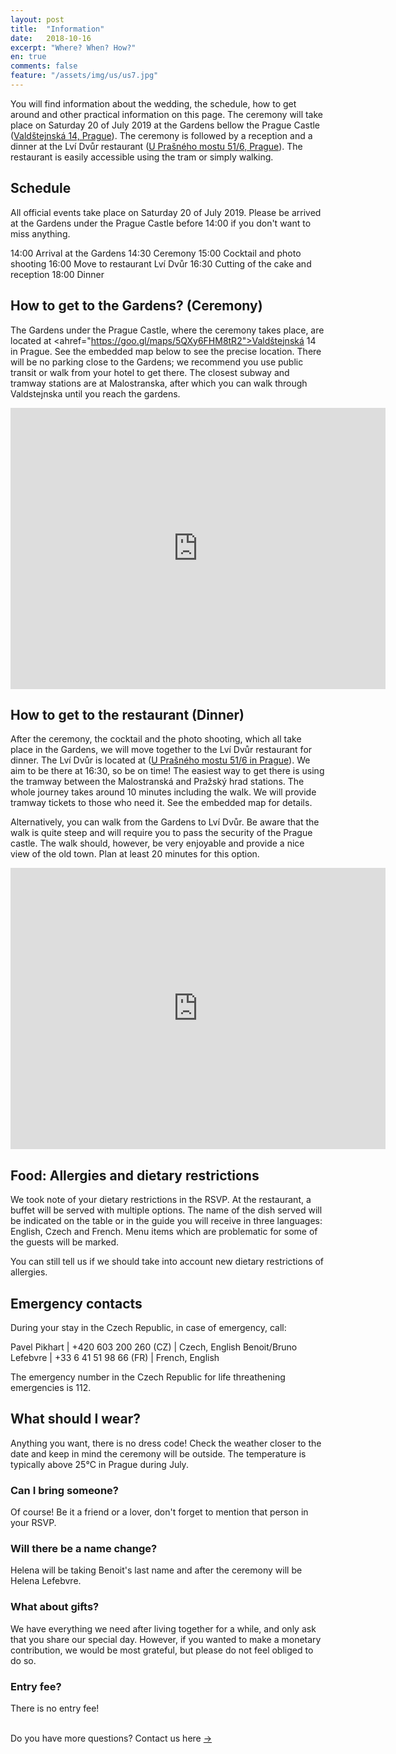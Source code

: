 ```yaml
---
layout: post
title:  "Information"
date:   2018-10-16
excerpt: "Where? When? How?"
en: true
comments: false
feature: "/assets/img/us/us7.jpg"
---
```


You will find information about the wedding, the schedule, how to get around and
other practical information on this page.  The ceremony will take place on
Saturday 20 of July 2019 at the Gardens bellow the Prague Castle (<a
href="https://goo.gl/maps/5QXy6FHM8tR2">Valdštejnská 14, Prague</a>). The
ceremony is followed by a reception and a dinner at the Lví Dvůr restaurant (<a
href="https://goo.gl/maps/sSkRSUzZvdsQyYJ67">U Prašného mostu 51/6,
Prague</a>). The restaurant is easily accessible using the tram or simply
walking.


## Schedule

All official events take place on Saturday 20 of July 2019. Please be arrived at
the Gardens under the Prague Castle before 14:00 if you don't want to miss
anything.

14:00 Arrival at the Gardens
14:30 Ceremony
15:00 Cocktail and photo shooting
16:00 Move to restaurant Lví Dvůr
16:30 Cutting of the cake and reception
18:00 Dinner


## How to get to the Gardens? (Ceremony)

The Gardens under the Prague Castle, where the ceremony takes place, are located
at <ahref="https://goo.gl/maps/5QXy6FHM8tR2">Valdštejnská 14 in Prague</a>. See
the embedded map below to see the precise location. There will be no parking
close to the Gardens; we recommend you use public transit or walk from your
hotel to get there. The closest subway and tramway stations are at Malostranska,
after which you can walk through Valdstejnska until you reach the gardens.

<iframe src="https://www.google.com/maps/embed?pb=!1m18!1m12!1m3!1d2456.8966402713013!2d14.405383811518716!3d50.09093382200063!2m3!1f0!2f0!3f0!3m2!1i1024!2i768!4f13.1!3m3!1m2!1s0x0%3A0x81e732b40ce9ee51!2sGardens+below+Prague+Castle!5e0!3m2!1sen!2sfr!4v1549119562276" width="600" height="450" frameborder="0" style="border:0" allowfullscreen></iframe>


## How to get to the restaurant (Dinner)

After the ceremony, the cocktail and the photo shooting, which all take place in
the Gardens, we will move together to the Lví Dvůr restaurant for dinner. The
Lví Dvůr is located at (<a href="https://goo.gl/maps/sSkRSUzZvdsQyYJ67">U
Prašného mostu 51/6 in Prague</a>). We aim to be there at 16:30, so be on time!
The easiest way to get there is using the tramway between the Malostranská and
Pražský hrad stations. The whole journey takes around 10 minutes including the
walk. We will provide tramway tickets to those who need it. See the embedded map
for details.

Alternatively, you can walk from the Gardens to Lví Dvůr. Be aware that the walk
is quite steep and will require you to pass the security of the Prague
castle. The walk should, however, be very enjoyable and provide a nice view of
the old town. Plan at least 20 minutes for this option.

<iframe src="https://www.google.com/maps/embed?pb=!1m28!1m12!1m3!1d5119.30859111208!2d14.399814927968885!3d50.092759067710375!2m3!1f0!2f0!3f0!3m2!1i1024!2i768!4f13.1!4m13!3e3!4m5!1s0x470b94e1b0e44bd9%3A0x81e732b40ce9ee51!2zWmFocmFkeSBwb2QgUHJhxb5za8O9bSBocmFkZW0sIFZhbGTFoXRlam5za8OhLCBNYWzDoSBTdHJhbmEsIEN6ZWNoaWE!3m2!1d50.090554999999995!2d14.405994!4m5!1s0x470b951f6acc9c43%3A0xe4ae7f0b307a7318!2zTHbDrSBEdsWvciwgVSBQcmHFoW7DqWhvIG1vc3R1IDUxLzYsIDExOCAwMCBQcmFoYSAxLUhyYWTEjWFueSwgQ3plY2hpYQ!3m2!1d50.092906899999996!2d14.3986006!5e0!3m2!1sen!2sfr!4v1561295055589!5m2!1sen!2sfr" width="600" height="450" frameborder="0" style="border:0" allowfullscreen></iframe>


## Food: Allergies and dietary restrictions

We took note of your dietary restrictions in the RSVP. At the restaurant, a
buffet will be served with multiple options. The name of the dish served will be
indicated on the table or in the guide you will receive in three languages:
English, Czech and French. Menu items which are problematic for some of the
guests will be marked.

You can still tell us if we should take into account new dietary restrictions of
allergies.

## Emergency contacts

During your stay in the Czech Republic, in case of emergency, call:

Pavel Pikhart         | +420 603 200 260 (CZ)  | Czech, English 
Benoit/Bruno Lefebvre | +33 6 41 51 98 66 (FR) | French, English 

The emergency number in the Czech Republic for life threathening emergencies is 112.


## What should I wear?

Anything you want, there is no dress code! Check the weather closer to the date
and keep in mind the ceremony will be outside. The temperature is typically
above 25°C in Prague during July.

### Can I bring someone?

Of course! Be it a friend or a lover, don't forget to mention that person in
your RSVP.


### Will there be a name change?

Helena will be taking Benoit's last name and after the ceremony will be Helena Lefebvre.

### What about gifts?

We have everything we need after living together for a while, and only ask that
you share our special day. However, if you wanted to make a monetary
contribution, we would be most grateful, but please do not feel obliged to do
so.


### Entry fee?

There is no entry fee!


<br/>
Do you have more questions? Contact us here <a href="https://helena-benoit.github.io//contact-en/" class="btn zoombtn"> &rarr; </a> <br/>





